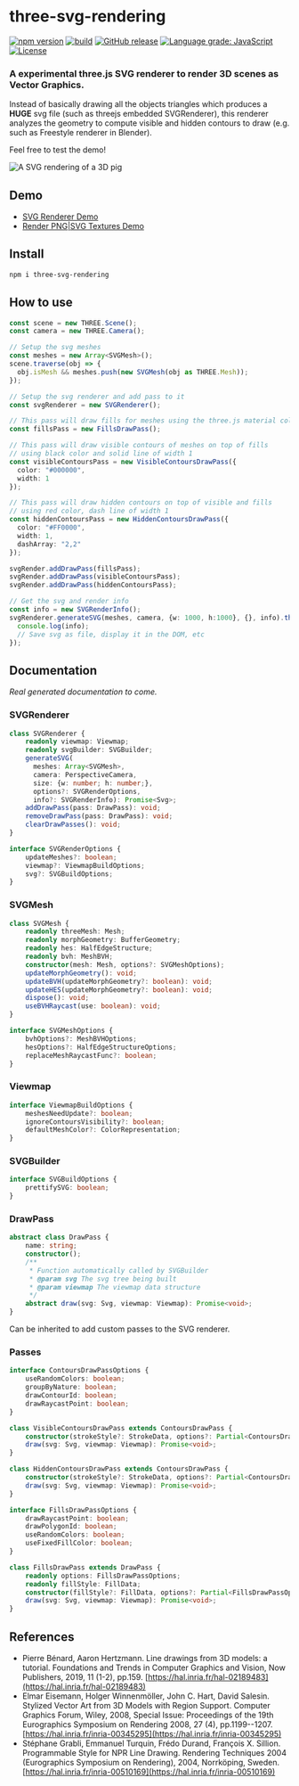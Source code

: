 # three-svg-rendering

[![npm version](https://badge.fury.io/js/three-svg-rendering.svg)](https://badge.fury.io/js/three-svg-rendering)
[![build](https://github.com/LokiResearch/three-svg-rendering/workflows/build/badge.svg)](https://github.com/LokiResearch/three-svg-rendering/actions?query=workflow:"build")
[![GitHub release](https://img.shields.io/github/release/LokiResearch/three-svg-rendering?include_prereleases=&sort=semver&color=blue)](https://github.com/LokiResearch/three-svg-rendering/releases/)
[![Language grade: JavaScript](https://img.shields.io/lgtm/grade/javascript/g/LokiResearch/three-svg-rendering?logo=lgtm&logoWidth=18)](https://lgtm.com/projects/g/minitoine/three-svg-rendering/context:javascript)
[![License](https://img.shields.io/badge/License-MIT-green)](#license)

### A **experimental** three.js SVG renderer to render 3D scenes as Vector Graphics.

Instead of basically drawing all the objects triangles which produces a **HUGE** svg file (such as threejs embedded SVGRenderer), this renderer analyzes the geometry to compute visible and hidden contours to draw (e.g. such as Freestyle renderer in Blender). 

Feel free to test the demo!

![A SVG rendering of a 3D pig](./images/pig_rendering.png)


## Demo

- [SVG Renderer Demo](https://lokiresearch.github.io/three-svg-rendering/build/examples/RendererDemo.html)
- [Render PNG|SVG Textures Demo](https://lokiresearch.github.io/three-svg-rendering/build/examples/TextureDemo.html)

## Install

```bash
npm i three-svg-rendering
```

## How to use

```ts
const scene = new THREE.Scene();
const camera = new THREE.Camera();

// Setup the svg meshes
const meshes = new Array<SVGMesh>();
scene.traverse(obj => {
  obj.isMesh && meshes.push(new SVGMesh(obj as THREE.Mesh));
});

// Setup the svg renderer and add pass to it
const svgRenderer = new SVGRenderer();

// This pass will draw fills for meshes using the three.js material color
const fillsPass = new FillsDrawPass();

// This pass will draw visible contours of meshes on top of fills
// using black color and solid line of width 1
const visibleContoursPass = new VisibleContoursDrawPass({
  color: "#000000",
  width: 1
});

// This pass will draw hidden contours on top of visible and fills
// using red color, dash line of width 1
const hiddenContoursPass = new HiddenContoursDrawPass({
  color: "#FF0000",
  width: 1,
  dashArray: "2,2"
});

svgRender.addDrawPass(fillsPass);
svgRender.addDrawPass(visibleContoursPass);
svgRender.addDrawPass(hiddenContoursPass);

// Get the svg and render info
const info = new SVGRenderInfo();
svgRenderer.generateSVG(meshes, camera, {w: 1000, h:1000}, {}, info).then(svg => {
  console.log(info);
  // Save svg as file, display it in the DOM, etc
});

```


## Documentation

*Real generated documentation to come.*


### SVGRenderer

```ts
class SVGRenderer {
    readonly viewmap: Viewmap;
    readonly svgBuilder: SVGBuilder;
    generateSVG(
      meshes: Array<SVGMesh>, 
      camera: PerspectiveCamera, 
      size: {w: number; h: number;},
      options?: SVGRenderOptions,
      info?: SVGRenderInfo): Promise<Svg>;
    addDrawPass(pass: DrawPass): void;
    removeDrawPass(pass: DrawPass): void;
    clearDrawPasses(): void;
}
```

```ts
interface SVGRenderOptions {
    updateMeshes?: boolean;
    viewmap?: ViewmapBuildOptions;
    svg?: SVGBuildOptions;
}
```

### SVGMesh

```ts
class SVGMesh {
    readonly threeMesh: Mesh;
    readonly morphGeometry: BufferGeometry;
    readonly hes: HalfEdgeStructure;
    readonly bvh: MeshBVH;
    constructor(mesh: Mesh, options?: SVGMeshOptions);
    updateMorphGeometry(): void;
    updateBVH(updateMorphGeometry?: boolean): void;
    updateHES(updateMorphGeometry?: boolean): void;
    dispose(): void;
    useBVHRaycast(use: boolean): void;
}
```

```ts
interface SVGMeshOptions {
    bvhOptions?: MeshBVHOptions;
    hesOptions?: HalfEdgeStructureOptions;
    replaceMeshRaycastFunc?: boolean;
}
```

### Viewmap

```ts
interface ViewmapBuildOptions {
    meshesNeedUpdate?: boolean;
    ignoreContoursVisibility?: boolean;
    defaultMeshColor?: ColorRepresentation;
}
```

### SVGBuilder

```ts
interface SVGBuildOptions {
    prettifySVG: boolean;
}
```

### DrawPass

```ts
abstract class DrawPass {
    name: string;
    constructor();
    /**
     * Function automatically called by SVGBuilder
     * @param svg The svg tree being built
     * @param viewmap The viewmap data structure
     */
    abstract draw(svg: Svg, viewmap: Viewmap): Promise<void>;
}
```

Can be inherited to add custom passes to the SVG renderer.

### Passes

```ts
interface ContoursDrawPassOptions {
    useRandomColors: boolean;
    groupByNature: boolean;
    drawContourId: boolean;
    drawRaycastPoint: boolean;
}
```

```ts
class VisibleContoursDrawPass extends ContoursDrawPass {
    constructor(strokeStyle?: StrokeData, options?: Partial<ContoursDrawPassOptions>);
    draw(svg: Svg, viewmap: Viewmap): Promise<void>;
}
```

```ts
class HiddenContoursDrawPass extends ContoursDrawPass {
    constructor(strokeStyle?: StrokeData, options?: Partial<ContoursDrawPassOptions>);
    draw(svg: Svg, viewmap: Viewmap): Promise<void>;
}
```

```ts
interface FillsDrawPassOptions {
    drawRaycastPoint: boolean;
    drawPolygonId: boolean;
    useRandomColors: boolean;
    useFixedFillColor: boolean;
}
```

```ts
class FillsDrawPass extends DrawPass {
    readonly options: FillsDrawPassOptions;
    readonly fillStyle: FillData;
    constructor(fillStyle?: FillData, options?: Partial<FillsDrawPassOptions>);
    draw(svg: Svg, viewmap: Viewmap): Promise<void>;
}
```




## References

- Pierre Bénard, Aaron Hertzmann. Line drawings from 3D models: a tutorial. Foundations and Trends in Computer Graphics and Vision, Now Publishers, 2019, 11 (1-2), pp.159. [https://hal.inria.fr/hal-02189483](https://hal.inria.fr/hal-02189483)
- Elmar Eisemann, Holger Winnenmöller, John C. Hart, David Salesin. Stylized Vector Art from 3D Models with Region Support. Computer Graphics Forum, Wiley, 2008, Special Issue: Proceedings of the 19th Eurographics Symposium on Rendering 2008, 27 (4), pp.1199--1207. [https://hal.inria.fr/inria-00345295](https://hal.inria.fr/inria-00345295)
- Stéphane Grabli, Emmanuel Turquin, Frédo Durand, François X. Sillion. Programmable Style for NPR Line Drawing. Rendering Techniques 2004 (Eurographics Symposium on Rendering), 2004, Norrköping, Sweden. [https://hal.inria.fr/inria-00510169](https://hal.inria.fr/inria-00510169)

